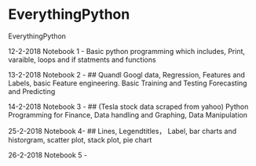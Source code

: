 # EverythingPython
EverythingPython

12-2-2018 Notebook 1 -  Basic python programming which includes, Print, varaible, loops and if statments and functions

13-2-2018 Notebook 2 - ## Quandl Googl data, Regression, Features and Labels, basic Feature engineering. Basic Training and Testing Forecasting and Predicting

14-2-2018 Notebook 3 -  ## (Tesla stock data scraped from yahoo) Python Programming for Finance, Data handling and Graphing, Data Manipulation 

25-2-2018 Notebook 4- ## Lines, Legendtitles， Label, bar charts and historgram, scatter plot, stack plot, pie chart

26-2-2018 Notebook 5 - 


